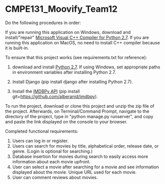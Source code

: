 # CMPE131_Moovify_Team12

Do the following procedures in order:

If you are running this application on Windows, download and install/"repair" [Microsoft Visual C++ Compiler for Python 2.7](https://www.microsoft.com/en-us/download/details.aspx?id=44266). If you are running this application on MacOS, no need to install C++ compiler because it is built-in.

To ensure that this project works (see requirements.txt for reference): 
1. download and install [Python 2.7](https://www.python.org/downloads/release/python-2713/). If using Windows, set appropriate paths in environment variables after installing Python 2.7.

2. Install Django (pip install django after installing Python 2.7).

3. Install the [IMDBPy API](https://github.com/alberanid/imdbpy) (pip install git+https://github.com/alberanid/imdbpy).

To run the project, download or clone this project and unzip the zip file of the project. Afterwards, on Terminal/Command Prompt, navigate to the directory of the project, type in "python manage.py runserver", and copy and paste the link displayed on the console to your browser.

Completed functional requirements:
1. Users can log in or register.
2. Users can search for movies by title, alphabetical order, release date, or genre. (Login is optional for searching.)
3. Database insertion for movies during search to easily access more information about each movie upfront. 
4. User can select a movie after searching for a movie and see information displayed about the movie. Unique URL used for each movie.
5. User can comment reviews about movies.